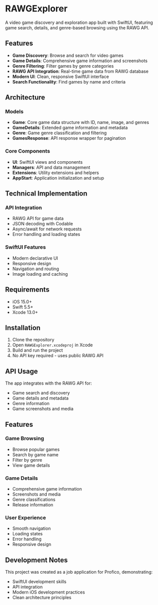 # RAWGExplorer

A video game discovery and exploration app built with SwiftUI, featuring game search, details, and genre-based browsing using the RAWG API.

## Features

- **Game Discovery**: Browse and search for video games
- **Game Details**: Comprehensive game information and screenshots
- **Genre Filtering**: Filter games by genre categories
- **RAWG API Integration**: Real-time game data from RAWG database
- **Modern UI**: Clean, responsive SwiftUI interface
- **Search Functionality**: Find games by name and criteria

## Architecture

### Models
- **Game**: Core game data structure with ID, name, image, and genres
- **GameDetails**: Extended game information and metadata
- **Genre**: Game genre classification and filtering
- **GamesResponse**: API response wrapper for pagination

### Core Components
- **UI**: SwiftUI views and components
- **Managers**: API and data management
- **Extensions**: Utility extensions and helpers
- **AppStart**: Application initialization and setup

## Technical Implementation

### API Integration
- RAWG API for game data
- JSON decoding with Codable
- Async/await for network requests
- Error handling and loading states

### SwiftUI Features
- Modern declarative UI
- Responsive design
- Navigation and routing
- Image loading and caching

## Requirements

- iOS 15.0+
- Swift 5.5+
- Xcode 13.0+

## Installation

1. Clone the repository
2. Open `RAWGExplorer.xcodeproj` in Xcode
3. Build and run the project
4. No API key required - uses public RAWG API

## API Usage

The app integrates with the RAWG API for:
- Game search and discovery
- Game details and metadata
- Genre information
- Game screenshots and media

## Features

### Game Browsing
- Browse popular games
- Search by game name
- Filter by genre
- View game details

### Game Details
- Comprehensive game information
- Screenshots and media
- Genre classifications
- Release information

### User Experience
- Smooth navigation
- Loading states
- Error handling
- Responsive design

## Development Notes

This project was created as a job application for Profico, demonstrating:
- SwiftUI development skills
- API integration
- Modern iOS development practices
- Clean architecture principles
